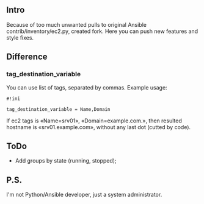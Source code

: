 ## Intro
Because of too much unwanted pulls to original Ansible contrib/inventory/ec2.py, created fork. Here you can push new features and style fixes.

## Difference
### tag_destination_variable
You can use list of tags, separated by commas.
Example usage:
```
#!ini

tag_destination_variable = Name,Domain
```
If ec2 tags is «Name=srv01», «Domain=example.com.», then resulted hostname is «srv01.example.com», without any last dot (cutted by code).

## ToDo
* Add groups by state (running, stopped);

## P.S.
I'm not Python/Ansible developer, just a system administrator.
